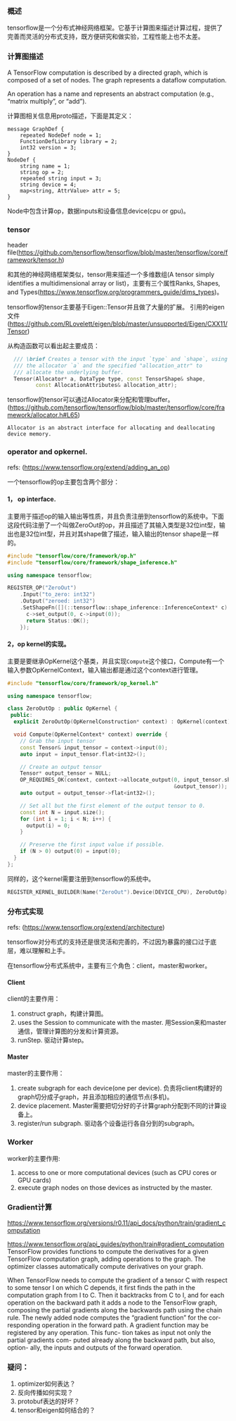 ### 概述
tensorflow是一个分布式神经网络框架。它基于计算图来描述计算过程，提供了完善而灵活的分布式支持，既方便研究和做实验，工程性能上也不太差。

### 计算图描述
A TensorFlow computation is described by a directed graph, which is composed of a set of nodes. The graph represents a dataflow computation.

An operation has a name and represents an abstract computation (e.g., “matrix multiply”, or “add”). 

计算图相关信息用proto描述，下面是其定义：
```shell
message GraphDef {
	repeated NodeDef node = 1;
	FunctionDefLibrary library = 2;
	int32 version = 3;
}
NodeDef {
	string name = 1;
	string op = 2;
	repeated string input = 3;
	string device = 4;
	map<string, AttrValue> attr = 5;
}
```
Node中包含计算op，数据inputs和设备信息device(cpu or gpu)。

### tensor
header file(https://github.com/tensorflow/tensorflow/blob/master/tensorflow/core/framework/tensor.h)

和其他的神经网络框架类似，tensor用来描述一个多维数组(A tensor simply identifies a multidimensional array or list)，主要有三个属性Ranks, Shapes, and Types(https://www.tensorflow.org/programmers_guide/dims_types)。

tensorflow的tensor主要基于Eigen::Tensor并且做了大量的扩展。
引用的eigen文件(https://github.com/RLovelett/eigen/blob/master/unsupported/Eigen/CXX11/Tensor)

从构造函数可以看出起主要成员：
```cpp
  /// \brief Creates a tensor with the input `type` and `shape`, using
  /// the allocator `a` and the specified "allocation_attr" to
  /// allocate the underlying buffer. 
  Tensor(Allocator* a, DataType type, const TensorShape& shape,
         const AllocationAttributes& allocation_attr);
```
tensorflow的tensor可以通过Allocator来分配和管理buffer。(https://github.com/tensorflow/tensorflow/blob/master/tensorflow/core/framework/allocator.h#L65)
```shell
Allocator is an abstract interface for allocating and deallocating device memory.
```

### operator and opkernel.
refs: (https://www.tensorflow.org/extend/adding_an_op)

一个tensorflow的op主要包含两个部分：
#### 1， op interface. 
主要用于描述op的输入输出等性质，并且负责注册到tensorflow的系统中。下面这段代码注册了一个叫做ZeroOut的op，并且描述了其输入类型是32位int型，输出也是32位int型，并且对其shape做了描述，输入输出的tensor shape是一样的。
```cpp
#include "tensorflow/core/framework/op.h"
#include "tensorflow/core/framework/shape_inference.h"

using namespace tensorflow;

REGISTER_OP("ZeroOut")
    .Input("to_zero: int32")
    .Output("zeroed: int32")
    .SetShapeFn([](::tensorflow::shape_inference::InferenceContext* c) {
      c->set_output(0, c->input(0));
      return Status::OK();
    });
```

#### 2，op kernel的实现。
主要是要继承OpKernel这个基类，并且实现`Compute`这个接口，Compute有一个输入参数OpKernelContext，输入输出都是通过这个context进行管理。
```cpp
#include "tensorflow/core/framework/op_kernel.h"

using namespace tensorflow;

class ZeroOutOp : public OpKernel {
 public:
  explicit ZeroOutOp(OpKernelConstruction* context) : OpKernel(context) {}

  void Compute(OpKernelContext* context) override {
    // Grab the input tensor
    const Tensor& input_tensor = context->input(0);
    auto input = input_tensor.flat<int32>();

    // Create an output tensor
    Tensor* output_tensor = NULL;
    OP_REQUIRES_OK(context, context->allocate_output(0, input_tensor.shape(),
                                                     &output_tensor));
    auto output = output_tensor->flat<int32>();

    // Set all but the first element of the output tensor to 0.
    const int N = input.size();
    for (int i = 1; i < N; i++) {
      output(i) = 0;
    }

    // Preserve the first input value if possible.
    if (N > 0) output(0) = input(0);
  }
};
```
同样的，这个kernel需要注册到tensorflow的系统中。
```cpp
REGISTER_KERNEL_BUILDER(Name("ZeroOut").Device(DEVICE_CPU), ZeroOutOp);
```

### 分布式实现
refs: (https://www.tensorflow.org/extend/architecture)

tensorflow对分布式的支持还是很灵活和完善的，不过因为暴露的接口过于底层，难以理解和上手。

在tensorflow分布式系统中，主要有三个角色：client，master和worker。

#### Client
client的主要作用：
1. construct graph，构建计算图。
2. uses the Session to communicate with the master. 用Session来和master通信，管理计算图的分发和计算资源。
3. runStep. 驱动计算step。

#### Master
master的主要作用：
1. create subgraph for each device(one per device). 负责将client构建好的graph切分成子graph，并且添加相应的通信节点(多机)。
2. device placement. Master需要把切分好的子计算graph分配到不同的计算设备上。
3. register/run subgraph. 驱动各个设备运行各自分到的subgraph。

### Worker
worker的主要作用: 
1. access to one or more computational devices (such as CPU cores or GPU cards) 
2. execute graph nodes on those devices as instructed by the master. 


### Gradient计算
https://www.tensorflow.org/versions/r0.11/api_docs/python/train/gradient_computation

https://www.tensorflow.org/api_guides/python/train#gradient_computation
TensorFlow provides functions to compute the derivatives for a given TensorFlow computation graph, adding operations to the graph. The optimizer classes automatically compute derivatives on your graph.

When TensorFlow needs to compute the gradient of a tensor C with respect to some tensor I on which C depends, it first finds the path in the computation graph from I to C. Then it backtracks from C to I, and for each operation on the backward path it adds a node to the TensorFlow graph, composing the partial gradients along the backwards path using the chain rule. The newly added node computes the “gradient function” for the cor- responding operation in the forward path. A gradient function may be registered by any operation. This func- tion takes as input not only the partial gradients com- puted already along the backward path, but also, option- ally, the inputs and outputs of the forward operation.

### 疑问：
1. optimizer如何表达？
2. 反向传播如何实现？
3. protobuf表达的好坏？
4. tensor和eigen如何结合的？

